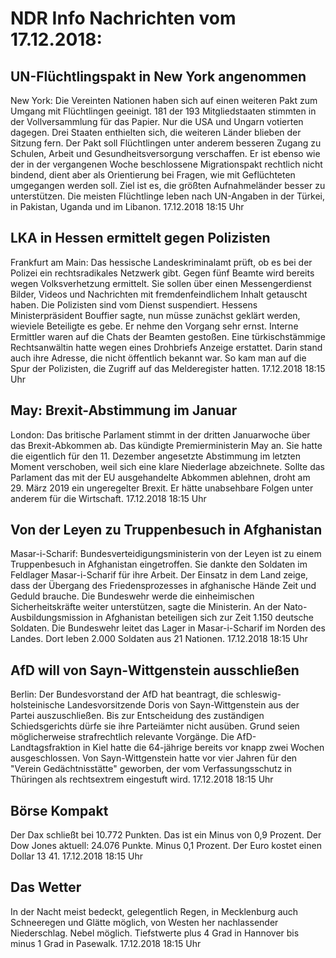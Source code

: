 # NDR Info Nachrichten vom 17.12.2018:


## UN-Flüchtlingspakt in New York angenommen
New York: Die Vereinten Nationen haben sich auf einen weiteren Pakt zum Umgang mit Flüchtlingen geeinigt. 181 der 193 Mitgliedstaaten stimmten in der Vollversammlung für das Papier. Nur die USA und Ungarn votierten dagegen. Drei Staaten enthielten sich, die weiteren Länder blieben der Sitzung fern. Der Pakt soll Flüchtlingen unter anderem besseren Zugang zu Schulen, Arbeit und Gesundheitsversorgung verschaffen. Er ist ebenso wie der in der vergangenen Woche beschlossene Migrationspakt rechtlich nicht bindend, dient aber als Orientierung bei Fragen, wie mit Geflüchteten umgegangen werden soll. Ziel ist es, die größten Aufnahmeländer besser zu unterstützen. Die meisten Flüchtlinge leben nach UN-Angaben in der Türkei, in Pakistan, Uganda und im Libanon. 17.12.2018 18:15 Uhr 

## LKA in Hessen ermittelt gegen Polizisten
Frankfurt am Main: Das hessische Landeskriminalamt prüft, ob es bei der Polizei ein rechtsradikales Netzwerk gibt. Gegen fünf Beamte wird bereits wegen Volksverhetzung ermittelt. Sie sollen über einen Messengerdienst Bilder, Videos und Nachrichten mit fremdenfeindlichem Inhalt getauscht haben. Die Polizisten sind vom Dienst suspendiert. Hessens Ministerpräsident Bouffier sagte, nun müsse zunächst geklärt werden, wieviele Beteiligte es gebe. Er nehme den Vorgang sehr ernst. Interne Ermittler waren auf die Chats der Beamten gestoßen. Eine türkischstämmige Rechtsanwältin hatte wegen eines Drohbriefs Anzeige erstattet. Darin stand auch ihre Adresse, die nicht öffentlich bekannt war. So kam man auf die Spur der Polizisten, die Zugriff auf das Melderegister hatten. 17.12.2018 18:15 Uhr 

## May: Brexit-Abstimmung im Januar
London: Das britische Parlament stimmt in der dritten Januarwoche über das Brexit-Abkommen ab. Das kündigte Premierministerin May an. Sie hatte die eigentlich für den 11. Dezember angesetzte Abstimmung im letzten Moment verschoben, weil sich eine klare Niederlage abzeichnete. Sollte das Parlament das mit der EU ausgehandelte Abkommen ablehnen, droht am 29. März 2019 ein ungeregelter Brexit. Er hätte unabsehbare Folgen unter anderem für die Wirtschaft. 17.12.2018 18:15 Uhr 

## Von der Leyen zu Truppenbesuch in Afghanistan
Masar-i-Scharif: Bundesverteidigungsministerin von der Leyen ist zu einem Truppenbesuch in Afghanistan eingetroffen. Sie dankte den Soldaten im Feldlager Masar-i-Scharif für ihre Arbeit. Der Einsatz in dem Land zeige, dass der Übergang des Friedensprozesses in afghanische Hände Zeit und Geduld brauche. Die Bundeswehr werde die einheimischen Sicherheitskräfte weiter unterstützen, sagte die Ministerin. An der Nato-Ausbildungsmission in Afghanistan beteiligen sich zur Zeit 1.150 deutsche Soldaten. Die Bundeswehr leitet das Lager in Masar-i-Scharif im Norden des Landes. Dort leben 2.000 Soldaten aus 21 Nationen. 17.12.2018 18:15 Uhr 

## AfD will von Sayn-Wittgenstein ausschließen
Berlin: Der Bundesvorstand der AfD hat beantragt, die schleswig-holsteinische Landesvorsitzende  Doris von Sayn-Wittgenstein aus der Partei auszuschließen. Bis zur Entscheidung des zuständigen Schiedsgerichts dürfe sie ihre Parteiämter nicht ausüben. Grund seien möglicherweise strafrechtlich relevante Vorgänge. Die AfD-Landtagsfraktion in Kiel hatte die 64-jährige bereits vor knapp zwei Wochen ausgeschlossen. Von Sayn-Wittgenstein hatte vor vier Jahren für den "Verein Gedächtnisstätte" geworben, der vom Verfassungsschutz in Thüringen als rechtsextrem eingestuft wird. 17.12.2018 18:15 Uhr 

## Börse Kompakt
Der Dax schließt bei 10.772 Punkten. Das ist ein Minus von 0,9 Prozent. Der Dow Jones aktuell: 24.076 Punkte. Minus 0,1 Prozent. Der Euro kostet einen Dollar 13 41. 17.12.2018 18:15 Uhr 

## Das Wetter
In der Nacht meist bedeckt, gelegentlich Regen, in Mecklenburg auch Schneeregen und Glätte möglich, von Westen her nachlassender Niederschlag. Nebel möglich. Tiefstwerte plus 4 Grad in Hannover bis minus 1 Grad in Pasewalk. 17.12.2018 18:15 Uhr 
